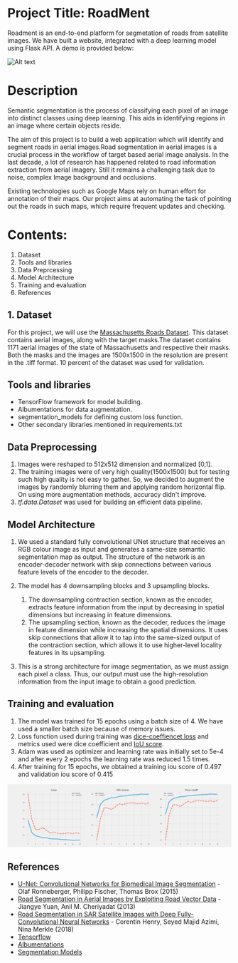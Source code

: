 # Project Title: RoadMent
Roadment is an end-to-end platform for segmetation of roads from satellite images. We have built a website, integrated with a deep learning model using Flask API. A demo is provided below:

![Alt text](https://github.com/FaizalKarim280280/Roadment/blob/fk/plots/demo.gif)

# Description
Semantic segmentation is the process of classifying each pixel of an image into distinct classes using deep learning. This aids in identifying regions in an image where certain objects reside.

The aim of this project is to build a web application which will identify and segment roads in aerial images.Road segmentation in aerial images is a crucial process in the workflow of target based aerial image analysis. In the last decade, a lot of research has happened related to road information extraction from aerial imagery. Still it remains a challenging task due to noise, complex Image background and occlusions.

Existing technologies such as Google Maps rely on human effort for annotation of their maps. Our project aims at automating the task of pointing out the roads in such maps, which require frequent updates and checking. 

# Contents:
1. Dataset
2. Tools and libraries    
3. Data Preprcessing
4. Model Architecture
5. Training and evaluation
6. References

## 1. Dataset
For this project, we will use the [Massachusetts Roads Dataset](https://www.kaggle.com/balraj98/massachusetts-roads-dataset). This dataset contains aerial images, along with the target masks.The dataset contains 1171 aerial images of the state of Massachusetts and respective their masks. Both the masks and the images are 1500x1500 in the resolution are present in the .tiff format. 10 percent of the dataset was used for validation.

## Tools and libraries
* TensorFlow framework for model building.
* Albumentations for data augmentation.
* segmentation_models for defining custom loss function.
* Other secondary libraries mentioned in requirements.txt

## Data Preprocessing
1. Images were reshaped to 512x512 dimension and normalized [0,1].
2. The training images were of very high quality(1500x1500) but for testing such high quality is not easy to gather. So, we decided to augment the images by randomly blurring them and applying random horizontal flip. On using more augmentation methods, accuracy didn't improve.  
3. _tf.data.Dataset_ was used for building an efficient data pipeline.


## Model Architecture
1. We used a standard fully convolutional UNet structure that receives an RGB colour image as input and generates a same-size semantic segmentation map as output. The structure of the network is an encoder-decoder network with skip connections between various feature levels of the encoder to the decoder.
   
2. The model has 4 downsampling blocks and 3 upsampling blocks. 
    1. The downsampling contraction section, known as the encoder, extracts feature information from the input by decreasing in spatial dimensions but increasing in feature dimensions.
    2. The upsampling section, known as the decoder, reduces the image in feature dimension while increasing the spatial dimensions. It uses skip connections that allow it to tap into the same-sized output of the contraction section, which allows it to use higher-level locality features in its upsampling.
    
3. This is a strong architecture for image segmentation, as we must assign each pixel a class. Thus, our output must use the high-resolution information from the input image to obtain a good prediction.

## Training and evaluation
1. The model was trained for 15 epochs using a batch size of 4. We have used a smaller batch size because of memory issues.
2. Loss function used during training was [dice-coeffiencet loss](https://medium.com/ai-salon/understanding-dice-loss-for-crisp-boundary-detection-bb30c2e5f62b) and metrics used were dice coefficient and [IoU score](https://towardsdatascience.com/iou-a-better-detection-evaluation-metric-45a511185be1).
3. Adam was used as optimizer and learning rate was initially set to 5e-4 and after every 2 epochs the learning rate was reduced 1.5 times.
4. After training for 15 epochs, we obtained a training iou score of 0.497 and validation iou score of 0.415

![Alt text](https://github.com/FaizalKarim280280/Roadment/blob/fk/plots/evaluation.png)

## References
* [U-Net: Convolutional Networks for Biomedical Image Segmentation](https://arxiv.org/abs/1505.04597) - Olaf Ronneberger, Philipp Fischer, Thomas Brox (2015)
* [Road Segmentation in Aerial Images by Exploiting Road Vector Data](https://ieeexplore.ieee.org/document/6602035) - Jiangye Yuan, Anil M. Cheriyadat (2013)
* [Road Segmentation in SAR Satellite Images with Deep Fully-Convolutional Neural Networks](https://arxiv.org/abs/1802.01445) - Corentin Henry, Seyed Majid Azimi, Nina Merkle (2018)
* [Tensorflow](https://www.tensorflow.org/)
* [Albumentations](https://albumentations.ai/docs/)
* [Segmentation Models](https://github.com/qubvel/segmentation_models)


